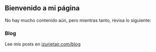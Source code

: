 ## Bienvenido a mi página

No hay mucho contenido aún, pero mientras tanto, revisa lo siguiente:

### Blog

Lee mis posts en [izurietajr.com/blog](https://www.izurietajr.com/blog)
